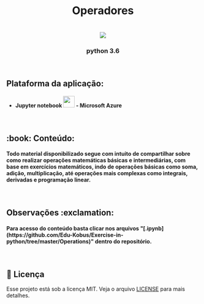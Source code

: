 <h1 align="center"> Operadores</h1>

<h1 align="center"> <img src="https://icon-icons.com/icons2/2415/PNG/128/python_original_logo_icon_146381.png"</h1>
<h3 align="center">python 3.6 </h3>
  &nbsp;

<h2> Plataforma da aplicação: </h2>
<ul>
  <h4>
    <li>
       Jupyter notebook <img src="https://icon-icons.com/icons2/2107/PNG/48/file_type_jupyter_icon_130494.png" height="30">  - Microsoft Azure
    </li> 
  </h4>
  </ul>
  
&nbsp;
 

<h2> :book: Conteúdo: </h2>
<h4> Todo material disponibilizado segue com intuito de compartilhar sobre como realizar operações matemáticas básicas e intermediárias, com base em exercícios matemáticos, indo de operações básicas como soma, adição, multiplicação, até operações mais complexas como integrais, derivadas e programação linear. </h4>

&nbsp;

<h2> Observações :exclamation: </h2>
<h4> Para acesso do conteúdo basta clicar nos arquivos "[.ipynb](https://github.com/Edu-Kobus/Exercise-in-python/tree/master/Operations)" dentro do repositório. </h4>

&nbsp;

## :memo: Licença
Esse projeto está sob a licença MIT. Veja o arquivo [LICENSE](/LICENSE) para mais detalhes.

